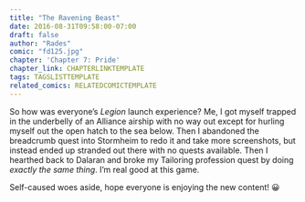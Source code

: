 ```yaml
---
title: "The Ravening Beast"
date: 2016-08-31T09:58:00-07:00
draft: false
author: "Rades"
comic: "fd125.jpg"
chapter: 'Chapter 7: Pride'
chapter_link: CHAPTERLINKTEMPLATE
tags: TAGSLISTTEMPLATE
related_comics: RELATEDCOMICTEMPLATE
---
```


So how was everyone’s *Legion* launch experience? Me, I got myself trapped in the underbelly of an Alliance airship with no way out except for hurling myself out the open hatch to the sea below. Then I abandoned the breadcrumb quest into Stormheim to redo it and take more screenshots, but instead ended up stranded out there with no quests available. Then I hearthed back to Dalaran and broke my Tailoring profession quest by doing *exactly the same thing*. I’m real good at this game.


Self-caused woes aside, hope everyone is enjoying the new content! 😀

